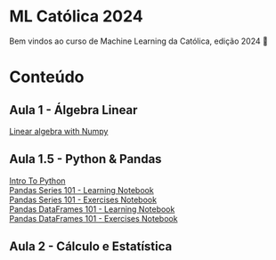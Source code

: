 # ML Católica 2024

Bem vindos ao curso de Machine Learning da Católica, edição 2024 🎉

# Conteúdo

## Aula 1 - Álgebra Linear

[Linear algebra with Numpy](https://colab.research.google.com/github/HLUZ-Learning-Health/MLCatolica24/blob/main/Aula%201%20-%20Álgebra%20Linear/Linear_algebra_with_Numpy.ipynb)

## Aula 1.5 - Python & Pandas

[Intro To Python](https://colab.research.google.com/github/HLUZ-Learning-Health/MLCatolica24/blob/main/Aula%201.5%20-%20Python%20%26%20Pandas/Intro%20to%20Python.ipynb) <br>
[Pandas Series 101 - Learning Notebook](https://colab.research.google.com/github/HLUZ-Learning-Health/MLCatolica24/blob/main/Aula%201.5%20-%20Python%20%26%20Pandas/Pandas%20Series%20101/Learning%20Notebook.ipynb) <br>
[Pandas Series 101 - Exercises Notebook](https://colab.research.google.com/github/HLUZ-Learning-Health/MLCatolica24/blob/main/Aula%201.5%20-%20Python%20%26%20Pandas/Pandas%20Series%20101/Exercises%20Notebook.ipynb) <br>
[Pandas DataFrames 101 - Learning Notebook](https://colab.research.google.com/github/HLUZ-Learning-Health/MLCatolica24/blob/main/Aula%201.5%20-%20Python%20%26%20Pandas/Pandas%20DataFrames%20101/Learning%20Notebook.ipynb) <br>
[Pandas DataFrames 101 - Exercises Notebook](https://colab.research.google.com/github/HLUZ-Learning-Health/MLCatolica24/blob/main/Aula%201.5%20-%20Python%20%26%20Pandas/Pandas%20DataFrames%20101/Exercise%20Notebook.ipynb) <br>

## Aula 2 - Cálculo e Estatística





